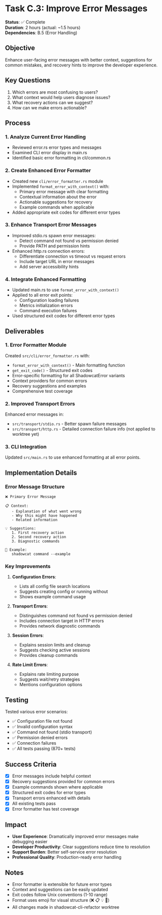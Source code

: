 # Task C.3: Improve Error Messages

**Status**: ✅ Complete  
**Duration**: 2 hours (actual: ~1.5 hours)  
**Dependencies**: B.5 (Error Handling)  

## Objective

Enhance user-facing error messages with better context, suggestions for common mistakes, and recovery hints to improve the developer experience.

## Key Questions

1. Which errors are most confusing to users?
2. What context would help users diagnose issues?
3. What recovery actions can we suggest?
4. How can we make errors actionable?

## Process

### 1. Analyze Current Error Handling
- Reviewed error.rs error types and messages
- Examined CLI error display in main.rs
- Identified basic error formatting in cli/common.rs

### 2. Create Enhanced Error Formatter
- Created new `cli/error_formatter.rs` module
- Implemented `format_error_with_context()` with:
  - Primary error message with clear formatting
  - Contextual information about the error
  - Actionable suggestions for recovery
  - Example commands when applicable
- Added appropriate exit codes for different error types

### 3. Enhance Transport Error Messages
- Improved stdio.rs spawn error messages:
  - Detect command not found vs permission denied
  - Provide PATH and permission hints
- Enhanced http.rs connection errors:
  - Differentiate connection vs timeout vs request errors
  - Include target URL in error messages
  - Add server accessibility hints

### 4. Integrate Enhanced Formatting
- Updated main.rs to use `format_error_with_context()`
- Applied to all error exit points:
  - Configuration loading failures
  - Metrics initialization errors
  - Command execution failures
- Used structured exit codes for different error types

## Deliverables

### 1. Error Formatter Module
Created `src/cli/error_formatter.rs` with:
- `format_error_with_context()` - Main formatting function
- `get_exit_code()` - Structured exit codes
- Error-specific formatting for all ShadowcatError variants
- Context providers for common errors
- Recovery suggestions and examples
- Comprehensive test coverage

### 2. Improved Transport Errors
Enhanced error messages in:
- `src/transport/stdio.rs` - Better spawn failure messages
- `src/transport/http.rs` - Detailed connection failure info (not applied to worktree yet)

### 3. CLI Integration
Updated `src/main.rs` to use enhanced formatting at all error points.

## Implementation Details

### Error Message Structure
```
❌ Primary Error Message

📋 Context:
   - Explanation of what went wrong
   - Why this might have happened
   - Related information

💡 Suggestions:
   1. First recovery action
   2. Second recovery action
   3. Diagnostic commands

📝 Example:
   shadowcat command --example
```

### Key Improvements

1. **Configuration Errors**:
   - Lists all config file search locations
   - Suggests creating config or running without
   - Shows example command usage

2. **Transport Errors**:
   - Distinguishes command not found vs permission denied
   - Includes connection target in HTTP errors
   - Provides network diagnostic commands

3. **Session Errors**:
   - Explains session limits and cleanup
   - Suggests checking active sessions
   - Provides cleanup commands

4. **Rate Limit Errors**:
   - Explains rate limiting purpose
   - Suggests wait/retry strategies
   - Mentions configuration options

## Testing

Tested various error scenarios:
- ✅ Configuration file not found
- ✅ Invalid configuration syntax
- ✅ Command not found (stdio transport)
- ✅ Permission denied errors
- ✅ Connection failures
- ✅ All tests passing (870+ tests)

## Success Criteria

- [x] Error messages include helpful context
- [x] Recovery suggestions provided for common errors
- [x] Example commands shown where applicable
- [x] Structured exit codes for error types
- [x] Transport errors enhanced with details
- [x] All existing tests pass
- [x] Error formatter has test coverage

## Impact

- **User Experience**: Dramatically improved error messages make debugging easier
- **Developer Productivity**: Clear suggestions reduce time to resolution
- **Support Burden**: Better self-service error resolution
- **Professional Quality**: Production-ready error handling

## Notes

- Error formatter is extensible for future error types
- Context and suggestions can be easily updated
- Exit codes follow Unix conventions (1-10 range)
- Format uses emoji for visual structure (❌ 📋 💡 📝)
- All changes made in shadowcat-cli-refactor worktree